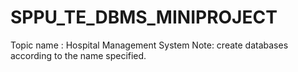 # SPPU_TE_DBMS_MINIPROJECT

Topic name : Hospital Management System
Note: create databases according to the name specified.
